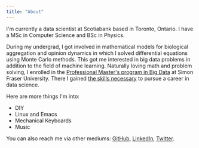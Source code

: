 ```yaml
---
title: "About"
---
```


I'm currently a data scientist at Scotiabank based in Toronto, Ontario. I have a MSc in Computer Science and BSc in Physics.

During my undergrad, I got involved in mathematical models for biological aggregation and opinion dynamics in which I solved differential equations using Monte Carlo methods. This got me interested in big data problems in addition to the field of machine learning. Naturally loving math and problem solving, I enrolled in the [Professional Master's program in Big Data](https://www.sfu.ca/bigdata) at Simon Fraser University. There I gained [the skills necessary](https://www.youtube.com/watch?v=8bJOuFC4KPI) to pursue a career in data science.

Here are more things I'm into:

* DIY
* Linux and Emacs
* Mechanical Keyboards
* Music

You can also reach me via other mediums: [GitHub](https://github.com/dtcrout), [LinkedIn](https://www.linkedin.com/in/darshancrout/), [Twitter](https://twitter.com/durshmallow).
